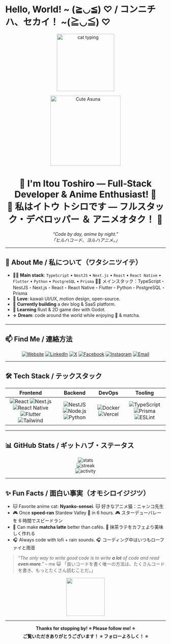 # Hello, World! \~ (≧◡≦) ♡ / コンニチハ、セカイ！ \~(≧◡≦) ♡

<p align="center">
  <img src="https://media.giphy.com/media/ln7z2eWriiQAllfVcn/giphy.gif" width="180" alt="cat typing"/>
</p>

<p align="center">
  <img src="https://i.imgur.com/IfGLGtu.gif" width="220" alt="Cute Asuna"/>
</p>

<h1 align="center">🌸  I'm <strong>Itou Toshiro</strong> — Full‑Stack Developer &amp; Anime Enthusiast!  🌸<br/>🌸 私は<strong>イトウ トシロ</strong>です — フルスタック・デベロッパー ＆ アニメオタク！  🌸</h1>

<p align="center"><em>“Code by day, anime by night.”<br/>「ヒルハコード、ヨルハアニメ。」</em></p>

---

## 💫 About Me / 私について（ワタシニツイテ）

* 🧑‍💻 **Main stack**: `TypeScript` • `NestJS` • `Next.js` • `React` • `React Native` • `Flutter` • `Python` • `PostgreSQL` • `Prisma`
  🧑‍💻 メインスタック：TypeScript・NestJS・Next.js・React・React Native・Flutter・Python・PostgreSQL・Prisma
* 🎨 **Love**: kawaii UI/UX, motion design, open-source.
* 🔭 **Currently building** a dev blog & SaaS platform.
* 🌱 **Learning** Rust & 2D game dev with Godot.
* ✈️ **Dream**: code around the world while enjoying 🍣 & matcha.

---

## 📫 Find Me / 連絡方法

<p align="center">
  <a href="https://toshstack.dev" target="_blank"><img alt="Website" src="https://img.shields.io/badge/Portfolio-toshstack.dev-F779A1?style=for-the-badge&logo=icloud&logoColor=white" /></a>
  <a href="https://www.linkedin.com/in/daunampc" target="_blank"><img alt="LinkedIn" src="https://img.shields.io/badge/LinkedIn-0A66C2?style=for-the-badge&logo=linkedin&logoColor=white" /></a>
  <a href="https://x.com/ItouToshiro" target="_blank"><img alt="X" src="https://img.shields.io/badge/X-000000?style=for-the-badge&logo=x&logoColor=white" /></a>
  <a href="https://www.facebook.com/namitdv/" target="_blank"><img alt="Facebook" src="https://img.shields.io/badge/Facebook-1877F2?style=for-the-badge&logo=facebook&logoColor=white" /></a>
  <a href="https://instagram.com/nam.codes" target="_blank"><img alt="Instagram" src="https://img.shields.io/badge/Instagram-E4405F?style=for-the-badge&logo=instagram&logoColor=white" /></a>
  <a href="mailto:daunampc@gmail.com" target="_blank"><img alt="Email" src="https://img.shields.io/badge/Gmail-daunampc@gmail.com-D14836?style=for-the-badge&logo=gmail&logoColor=white" /></a>
</p>

---

## 🛠️ Tech Stack / テックスタック

|                                                                                                                                                                                                                  Frontend                                                                                                                                                                                                                 |                                                                                                                             Backend                                                                                                                            |                                                                                DevOps                                                                                |                                                                                                                                 Tooling                                                                                                                                 |
| :---------------------------------------------------------------------------------------------------------------------------------------------------------------------------------------------------------------------------------------------------------------------------------------------------------------------------------------------------------------------------------------------------------------------------------------: | :------------------------------------------------------------------------------------------------------------------------------------------------------------------------------------------------------------------------------------------------------------: | :------------------------------------------------------------------------------------------------------------------------------------------------------------------: | :---------------------------------------------------------------------------------------------------------------------------------------------------------------------------------------------------------------------------------------------------------------------: |
| ![React](https://img.shields.io/badge/-React-61DAFB?logo=react\&logoColor=black) ![Next.js](https://img.shields.io/badge/-Next.js-000?logo=next.js) ![React Native](https://img.shields.io/badge/-React%20Native-61DAFB?logo=react\&logoColor=black) ![Flutter](https://img.shields.io/badge/-Flutter-02569B?logo=flutter\&logoColor=white) ![Tailwind](https://img.shields.io/badge/-Tailwind-38B2AC?logo=tailwind-css\&logoColor=white) | ![NestJS](https://img.shields.io/badge/-NestJS-E0234E?logo=nestjs\&logoColor=white) ![Node.js](https://img.shields.io/badge/-Node.js-339933?logo=node.js\&logoColor=white) ![Python](https://img.shields.io/badge/-Python-3776AB?logo=python\&logoColor=white) | ![Docker](https://img.shields.io/badge/-Docker-2496ED?logo=docker\&logoColor=white) ![Vercel](https://img.shields.io/badge/-Vercel-000?logo=vercel\&logoColor=white) | ![TypeScript](https://img.shields.io/badge/-TypeScript-007ACC?logo=typescript\&logoColor=white) ![Prisma](https://img.shields.io/badge/-Prisma-2D3748?logo=prisma\&logoColor=white) ![ESLint](https://img.shields.io/badge/-ESLint-4B32C3?logo=eslint\&logoColor=white) |

---

## 📊 GitHub Stats / ギットハブ・ステータス

<p align="center">
  <img src="https://github-readme-stats.vercel.app/api?username=daunam&show_icons=true&theme=tokyonight&border_radius=10" alt="stats"/><br/>
  <img src="https://github-readme-streak-stats.herokuapp.com/?user=daunam&theme=tokyonight&border_radius=10" alt="streak"/><br/>
  <img src="https://github-readme-activity-graph.vercel.app/graph?username=daunam&theme=tokyonight&area=true&border_radius=10" alt="activity"/>
</p>

---

## ✨ Fun Facts / 面白い事実（オモシロイジジツ）

* 🐱 Favorite anime cat: **Nyanko-sensei**.
  🐱 好きなアニメ猫：ニャンコ先生
* 🎮 Once **speed‑ran** Stardew Valley 🌾 in 6 hours.
  🎮 スターデューバレーを 6 時間でスピードラン
* 🍵 Can make **matcha latte** better than cafés.
  🍵 抹茶ラテをカフェより美味しく作れる
* 🎧 Always code with lofi + rain sounds.
  🎧 コーディング中はいつもローファイと雨音

> *“The only way to write good code is to write **a lot** of code and read **even more**.”* – me 😺
> 「良いコードを書く唯一の方法は、たくさんコードを書き、もっとたくさん読むことだ。」

<p align="center">
  <img src="https://media.giphy.com/media/aNqEFrYVnsS52/giphy.gif" width="120"/>
</p>

---

<p align="center"><strong>Thanks for stopping by! ⭐️ Please follow me! ⭐️<br/>ご覧いただきありがとうございます！ ⭐️ フォローよろしく！ ⭐️</strong></p>
